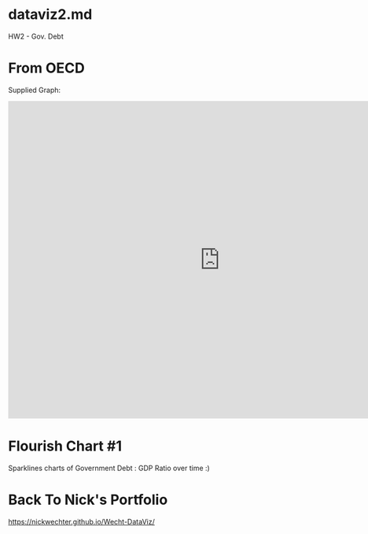 # dataviz2.md
HW2 - Gov. Debt 

# From OECD
Supplied Graph:
<iframe src="https://data.oecd.org/chart/69GY" width="860" height="645" style="border: 0" mozallowfullscreen="true" webkitallowfullscreen="true" allowfullscreen="true"><a href="https://data.oecd.org/chart/69GY" target="_blank">OECD Chart: General government debt, Total, % of GDP, Annual, 2016</a></iframe>

# Flourish Chart #1

Sparklines charts of Government Debt : GDP Ratio over time :)
<div class="flourish-embed flourish-chart" data-src="visualisation/4283954"><script src="https://public.flourish.studio/resources/embed.js"></script></div>

# Back To Nick's Portfolio
https://nickwechter.github.io/Wecht-DataViz/

